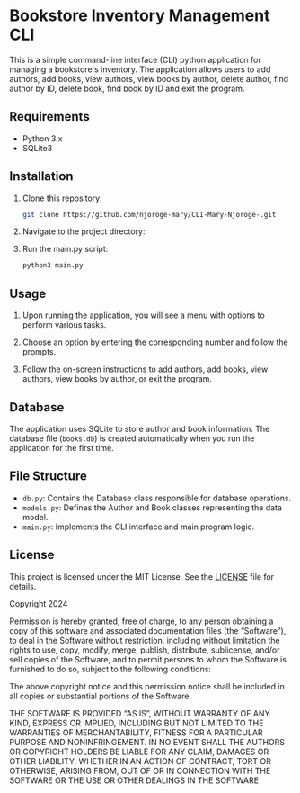 # Bookstore Inventory Management CLI

This is a simple command-line interface (CLI) python application for managing a bookstore's inventory. The application allows users to add authors, add books, view authors, view books by author, delete author, find author by ID, delete book, find book by ID and exit the program.

## Requirements

- Python 3.x
- SQLite3

## Installation

1. Clone this repository:

    ```bash
    git clone https://github.com/njoroge-mary/CLI-Mary-Njoroge-.git
    ```

2. Navigate to the project directory:

3. Run the main.py script:

    ```bash
    python3 main.py
    ```

## Usage

1. Upon running the application, you will see a menu with options to perform various tasks.

2. Choose an option by entering the corresponding number and follow the prompts.

3. Follow the on-screen instructions to add authors, add books, view authors, view books by author, or exit the program.

## Database

The application uses SQLite to store author and book information. The database file (`books.db`) is created automatically when you run the application for the first time.

## File Structure

- `db.py`: Contains the Database class responsible for database operations.
- `models.py`: Defines the Author and Book classes representing the data model.
- `main.py`: Implements the CLI interface and main program logic.

## License

This project is licensed under the MIT License. See the [LICENSE](LICENSE) file for details.

Copyright 2024

Permission is hereby granted, free of charge, to any person obtaining a copy of this software and associated documentation files (the “Software”), to deal in the Software without restriction, including without limitation the rights to use, copy, modify, merge, publish, distribute, sublicense, and/or sell copies of the Software, and to permit persons to whom the Software is furnished to do so, subject to the following conditions:

The above copyright notice and this permission notice shall be included in all copies or substantial portions of the Software.

THE SOFTWARE IS PROVIDED “AS IS”, WITHOUT WARRANTY OF ANY KIND, EXPRESS OR IMPLIED, INCLUDING BUT NOT LIMITED TO THE WARRANTIES OF MERCHANTABILITY, FITNESS FOR A PARTICULAR PURPOSE AND NONINFRINGEMENT. IN NO EVENT SHALL THE AUTHORS OR COPYRIGHT HOLDERS BE LIABLE FOR ANY CLAIM, DAMAGES OR OTHER LIABILITY, WHETHER IN AN ACTION OF CONTRACT, TORT OR OTHERWISE, ARISING FROM, OUT OF OR IN CONNECTION WITH THE SOFTWARE OR THE USE OR OTHER DEALINGS IN THE SOFTWARE